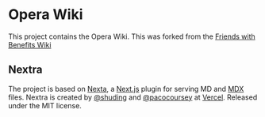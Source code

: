 # Opera Wiki

This project contains the Opera Wiki. This was forked from the [Friends with Benefits Wiki](https://github.com/friends-with-benefits/fwb-wiki)

## Nextra
The project is based on [Nexta](https://nextra.vercel.app), a [Next.js](https://nextjs.org) plugin for serving MD and [MDX](https://mdxjs.com) files. Nextra is created by [@shuding](https://github.com/shuding) and [@pacocoursey](https://github.com/pacocoursey) at [Vercel](https://vercel.com). Released under the MIT license.